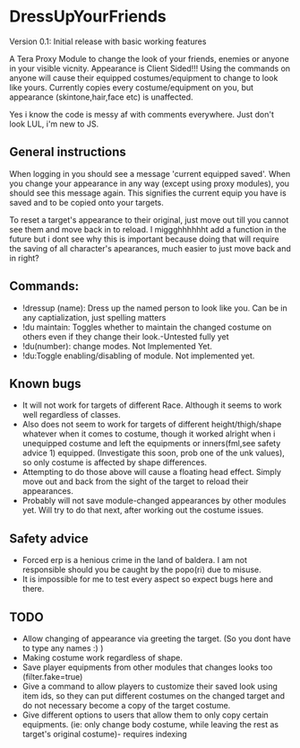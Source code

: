 # DressUpYourFriends
Version 0.1: Initial release with basic working features

A Tera Proxy Module to change the look of your friends, enemies or anyone in your visible vicnity. Appearance is Client Sided!!! Using the commands on anyone will cause their equipped costumes/equipment to change to look like yours. Currently copies every costume/equipment on you, but appearance (skintone,hair,face etc) is unaffected.

Yes i know the code is messy af with comments everywhere. Just don't look LUL, i'm new to JS.

## General instructions
When logging in you should see a message 'current equipped saved'. When you change your appearance in any way (except using proxy modules), you should see this message again. This signifies the current equip you have is saved and to be copied onto your targets.

To reset a target's appearance to their original, just move out till you cannot see them and move back in to reload. I miggghhhhhht add a function in the future but i dont see why this is important because doing that will require the saving of all character's apearances, much easier to just move back and in right?

## Commands:
- !dressup (name): Dress up the named person to look like you. Can be in any captialization, just spelling matters
- !du maintain: Toggles whether to maintain the changed costume on others even if they change their look.-Untested fully yet
- !du(number): change modes. Not Implemented Yet.
- !du:Toggle enabling/disabling of module. Not implemented yet.
## Known bugs
- It will not work for targets of different Race. Although it seems to work well regardless of classes.
- Also does not seem to work for targets of different height/thigh/shape whatever when it comes to costume, though it worked alright when i unequipped costume and left the equipments or inners(fml,see safety advice 1) equipped. (Investigate this soon, prob one of the unk values), so only costume is affected by shape differences. 
- Attempting to do those above will cause a floating head effect. Simply move out and back from the sight of the target to reload their appearances.
- Probably will not save module-changed appearances by other modules yet. Will try to do that next, after working out the costume issues.

## Safety advice
- Forced erp is a henious crime in the land of baldera. I am not responsible should you be caught by the popo(ri) due to misuse.
- It is impossible for me to test every aspect so expect bugs here and there.


## TODO
- Allow changing of appearance via greeting the target. (So you dont have to type any names :) )
- Making costume work regardless of shape.
- Save player equipments from other modules that changes looks too (filter.fake=true)
- Give a command to allow players to customize their saved look using item ids, so they can put different costumes on the changed target and do not necessary become a copy of the target costume.
- Give different options to users that allow them to only copy certain equipments. (ie: only change body costume, while leaving the rest as target's original costume)- requires indexing 
